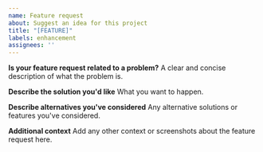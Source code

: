```yaml
---
name: Feature request
about: Suggest an idea for this project
title: "[FEATURE]"
labels: enhancement
assignees: ''
---
```


**Is your feature request related to a problem?**
A clear and concise description of what the problem is.

**Describe the solution you'd like**
What you want to happen.

**Describe alternatives you've considered**
Any alternative solutions or features you've considered.

**Additional context**
Add any other context or screenshots about the feature request here.